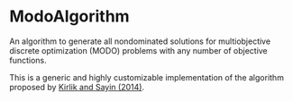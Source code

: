 # ModoAlgorithm
An algorithm to generate all nondominated solutions for multiobjective discrete optimization (MODO) problems with any number of objective functions.

This is a generic and highly customizable implementation of the algorithm proposed by [Kirlik and Sayin (2014)](https://www.sciencedirect.com/science/article/abs/pii/S0377221713006474).
